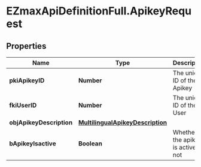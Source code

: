 # EZmaxApiDefinitionFull.ApikeyRequest

## Properties

Name | Type | Description | Notes
------------ | ------------- | ------------- | -------------
**pkiApikeyID** | **Number** | The unique ID of the Apikey | [optional] 
**fkiUserID** | **Number** | The unique ID of the User | 
**objApikeyDescription** | [**MultilingualApikeyDescription**](MultilingualApikeyDescription.md) |  | 
**bApikeyIsactive** | **Boolean** | Whether the apikey is active or not | [optional] 


